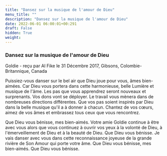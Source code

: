 ```yaml
---
title: "Dansez sur la musique de l'amour de Dieu"
menu_title: ""
description: "Dansez sur la musique de l'amour de Dieu"
date: 2022-06-01 06:00:01+00:291
draft: False
hidden: True
weight:
---
```

### Dansez sur la musique de l'amour de Dieu

Goldie - reçu par Al Fike le 31 Décembre 2017, Gibsons, Colombie-Britannique, Canada

Puissiez-vous danser sur le bel air que Dieu joue pour vous, âmes bien-aimées. Car Dieu vous portera dans cette harmonieuse, belle Lumière et musique de l'âme. Les pas que vous apprendrez seront nouveaux et surprenants. Vos dons vont se déployer. Le travail vous mènera dans de nombreuses directions différentes. Que vos pas soient inspirés par Dieu dans la belle musique qu'il a à donner à chacun. Chantez de vos cœurs, aimez de vos âmes et embrassez tous ceux que vous rencontrez.

Que Dieu vous bénisse, mes bien-aimés. Votre amie Goldie continue à être avec vous alors que vous continuez à ouvrir vos yeux à la volonté de Dieu, à l'émerveillement de Dieu et à la beauté de Dieu. Que Dieu vous bénisse. Je vais danser avec vous dans cette reconnaissance joyeuse de la grande rivière de Son Amour qui porte votre âme. Que Dieu vous bénisse, mes bien-aimés. Que Dieu vous bénisse.
